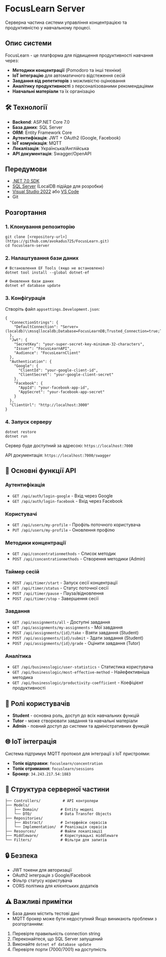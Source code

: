 # FocusLearn Server

Серверна частина системи управління концентрацією та продуктивністю у навчальному процесі.

## Опис системи

FocusLearn - це платформа для підвищення продуктивності навчання через:
- **Методики концентрації** (Pomodoro та інші техніки)
- **IoT інтеграцію** для автоматичного відстеження сесій
- **Завдання від репетиторів** з можливістю оцінювання
- **Аналітику продуктивності** з персоналізованими рекомендаціями
- **Навчальні матеріали** та їх організацію

## 🛠 Технології

- **Backend**: ASP.NET Core 7.0
- **База даних**: SQL Server
- **ORM**: Entity Framework Core
- **Аутентифікація**: JWT + OAuth2 (Google, Facebook)
- **IoT комунікація**: MQTT
- **Локалізація**: Українська/Англійська
- **API документація**: Swagger/OpenAPI

## Передумови

- [.NET 7.0 SDK](https://dotnet.microsoft.com/download/dotnet/7.0)
- [SQL Server](https://www.microsoft.com/sql-server) (LocalDB підійде для розробки)
- [Visual Studio 2022](https://visualstudio.microsoft.com/) або [VS Code](https://code.visualstudio.com/)
- Git

## Розгортання

### 1. Клонування репозиторію
```
git clone [<repository-url>](https://github.com/avokadus725/FocusLearn.git)
cd focuslearn-server
```

### 2. Налаштування бази даних
```
# Встановлення EF Tools (якщо не встановлено)
dotnet tool install --global dotnet-ef

# Оновлення бази даних
dotnet ef database update
```

### 3. Конфігурація

Створіть файл `appsettings.Development.json`:
```
{
  "ConnectionStrings": {
    "DefaultConnection": "Server=(localdb)\\mssqllocaldb;Database=FocusLearnDB;Trusted_Connection=true;TrustServerCertificate=true;"
  },
  "Jwt": {
    "SecretKey": "your-super-secret-key-minimum-32-characters",
    "Issuer": "FocusLearnAPI",
    "Audience": "FocusLearnClient"
  },
  "Authentication": {
    "Google": {
      "ClientId": "your-google-client-id",
      "ClientSecret": "your-google-client-secret"
    },
    "Facebook": {
      "AppId": "your-facebook-app-id",
      "AppSecret": "your-facebook-app-secret"
    }
  },
  "ClientUrl": "http://localhost:3000"
}
```

### 4. Запуск серверу
```
dotnet restore
dotnet run
```

Сервер буде доступний за адресою: `https://localhost:7000`

API документація: `https://localhost:7000/swagger`

## 🔧 Основні функції API

### Аутентифікація
- `GET /api/auth/login-google` - Вхід через Google
- `GET /api/auth/login-facebook` - Вхід через Facebook

### Користувачі
- `GET /api/users/my-profile` - Профіль поточного користувача
- `PUT /api/users/my-profile` - Оновлення профілю

### Методики концентрації
- `GET /api/concentrationmethods` - Список методик
- `POST /api/concentrationmethods` - Створення методики (Admin)

### Таймер сесій
- `POST /api/timer/start` - Запуск сесії концентрації
- `GET /api/timer/status` - Статус поточної сесії
- `POST /api/timer/pause` - Пауза/відновлення
- `POST /api/timer/stop` - Завершення сесії

### Завдання
- `GET /api/assignments/all` - Доступні завдання
- `GET /api/assignments/my-assignments` - Мої завдання
- `POST /api/assignments/{id}/take` - Взяти завдання (Student)
- `POST /api/assignments/{id}/submit` - Здати завдання (Student)
- `POST /api/assignments/{id}/grade` - Оцінити завдання (Tutor)

### Аналітика
- `GET /api/businesslogic/user-statistics` - Статистика користувача
- `GET /api/businesslogic/most-effective-method` - Найефективніша методика
- `GET /api/businesslogic/productivity-coefficient` - Коефіцієнт продуктивності

## 👥 Ролі користувачів

- **Student** - основна роль, доступ до всіх навчальних функцій
- **Tutor** - може створювати завдання та навчальні матеріали
- **Admin** - повний доступ до системи та адміністративних функцій

## 🌐 IoT інтеграція

Система підтримує MQTT протокол для інтеграції з IoT пристроями:
- **Топік відправки**: `focuslearn/concentration`
- **Топік отримання**: `focuslearn/sessions`
- **Брокер**: `34.243.217.54:1883`

## 📁 Структура серверної частини

```
├── Controllers/          # API контролери
├── Models/
│   ├── Domain/          # Entity моделі
│   └── DTO/             # Data Transfer Objects
├── Repositories/
│   ├── Abstract/        # Інтерфейси сервісів
│   └── Implementation/  # Реалізація сервісів
├── Resources/           # Файли локалізації
├── Middleware/          # Користувацькі middleware
└── Filters/             # Фільтри для запитів
```

## 🔒 Безпека

- JWT токени для авторизації
- OAuth2 інтеграція з Google/Facebook
- Фільтр статусу користувача
- CORS політика для клієнтських додатків

## ⚠️ Важливі примітки

- База даних містить тестові дані
- MQTT брокер може бути недоступний
Якщо виникають проблеми з розгортанням:
1. Перевірте правильність connection string
2. Переконайтеся, що SQL Server запущений
3. Виконайте `dotnet ef database update`
4. Перевірте порти (7000/7001) на доступність
